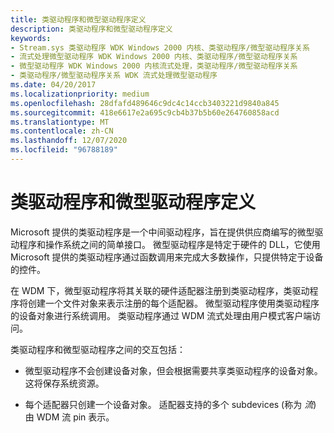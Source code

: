 ```yaml
---
title: 类驱动程序和微型驱动程序定义
description: 类驱动程序和微型驱动程序定义
keywords:
- Stream.sys 类驱动程序 WDK Windows 2000 内核、类驱动程序/微型驱动程序关系
- 流式处理微型驱动程序 WDK Windows 2000 内核、类驱动程序/微型驱动程序关系
- 微型驱动程序 WDK Windows 2000 内核流式处理，类驱动程序/微型驱动程序关系
- 类驱动程序/微型驱动程序关系 WDK 流式处理微型驱动程序
ms.date: 04/20/2017
ms.localizationpriority: medium
ms.openlocfilehash: 28dfafd489646c9dc4c14ccb3403221d9840a845
ms.sourcegitcommit: 418e6617e2a695c9cb4b37b5b60e264760858acd
ms.translationtype: MT
ms.contentlocale: zh-CN
ms.lasthandoff: 12/07/2020
ms.locfileid: "96788189"
---
```

# <a name="class-driver-and-minidriver-definitions"></a>类驱动程序和微型驱动程序定义





Microsoft 提供的类驱动程序是一个中间驱动程序，旨在提供供应商编写的微型驱动程序和操作系统之间的简单接口。 微型驱动程序是特定于硬件的 DLL，它使用 Microsoft 提供的类驱动程序通过函数调用来完成大多数操作，只提供特定于设备的控件。

在 WDM 下，微型驱动程序将其关联的硬件适配器注册到类驱动程序，类驱动程序将创建一个文件对象来表示注册的每个适配器。 微型驱动程序使用类驱动程序的设备对象进行系统调用。 类驱动程序通过 WDM 流式处理由用户模式客户端访问。

类驱动程序和微型驱动程序之间的交互包括：

-   微型驱动程序不会创建设备对象，但会根据需要共享类驱动程序的设备对象。 这将保存系统资源。

-   每个适配器只创建一个设备对象。 适配器支持的多个 subdevices (称为 *流*) 由 WDM 流 pin 表示。

 

 




